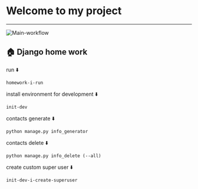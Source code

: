 # Welcome to my project


---
![Main-workflow](https://img.shields.io/github/issues/hillel-i-python-pro-i-2022-08-26/homework__flask_routes__postupalskiy_maksym)


## 🏠 Django home work
run ⬇️

```shell
homework-i-run
```

install environment for development ⬇️

```shell
init-dev
```

contacts generate ⬇️
```shell
python manage.py info_generator
```
contacts delete ⬇️
```shell
python manage.py info_delete (--all)
```
create custom super user ⬇️
```shell
init-dev-i-create-superuser
```

